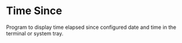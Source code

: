 # Time Since

Program to display time elapsed since configured date and time in the terminal or system tray.
